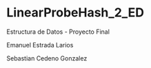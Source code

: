 # LinearProbeHash_2_ED

Estructura de Datos - Proyecto Final

Emanuel Estrada Larios

Sebastian Cedeno Gonzalez
